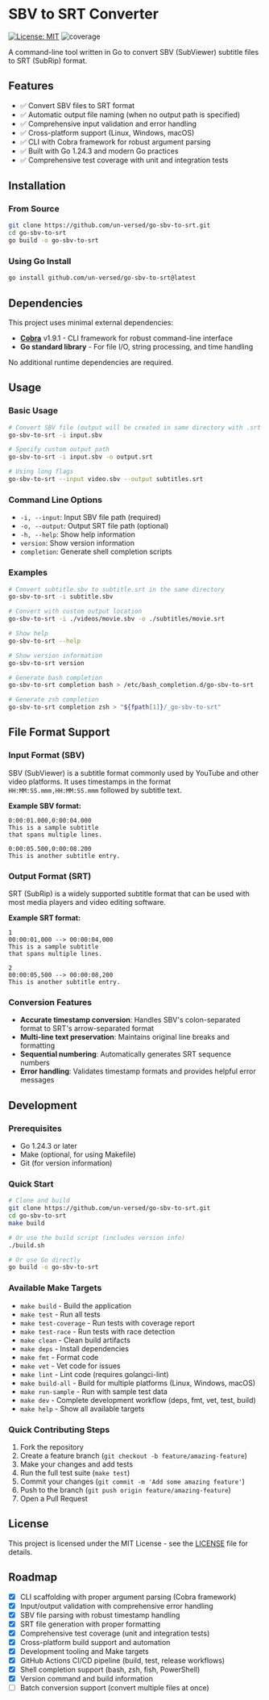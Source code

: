 # SBV to SRT Converter
[![License: MIT](https://img.shields.io/badge/License-MIT-yellow.svg)](https://opensource.org/licenses/MIT)
![coverage](https://img.shields.io/badge/coverage-78.2%25-brightgreen)

A command-line tool written in Go to convert SBV (SubViewer) subtitle files to SRT (SubRip) format.

## Features

- ✅ Convert SBV files to SRT format
- ✅ Automatic output file naming (when no output path is specified)
- ✅ Comprehensive input validation and error handling
- ✅ Cross-platform support (Linux, Windows, macOS)
- ✅ CLI with Cobra framework for robust argument parsing
- ✅ Built with Go 1.24.3 and modern Go practices
- ✅ Comprehensive test coverage with unit and integration tests

## Installation

### From Source

```bash
git clone https://github.com/un-versed/go-sbv-to-srt.git
cd go-sbv-to-srt
go build -o go-sbv-to-srt
```

### Using Go Install

```bash
go install github.com/un-versed/go-sbv-to-srt@latest
```

## Dependencies

This project uses minimal external dependencies:
- **[Cobra](https://github.com/spf13/cobra)** v1.9.1 - CLI framework for robust command-line interface
- **Go standard library** - For file I/O, string processing, and time handling

No additional runtime dependencies are required.

## Usage

### Basic Usage

```bash
# Convert SBV file (output will be created in same directory with .srt extension)
go-sbv-to-srt -i input.sbv

# Specify custom output path
go-sbv-to-srt -i input.sbv -o output.srt

# Using long flags
go-sbv-to-srt --input video.sbv --output subtitles.srt
```

### Command Line Options

- `-i, --input`: Input SBV file path (required)
- `-o, --output`: Output SRT file path (optional)
- `-h, --help`: Show help information
- `version`: Show version information
- `completion`: Generate shell completion scripts

### Examples

```bash
# Convert subtitle.sbv to subtitle.srt in the same directory
go-sbv-to-srt -i subtitle.sbv

# Convert with custom output location
go-sbv-to-srt -i ./videos/movie.sbv -o ./subtitles/movie.srt

# Show help
go-sbv-to-srt --help

# Show version information
go-sbv-to-srt version

# Generate bash completion
go-sbv-to-srt completion bash > /etc/bash_completion.d/go-sbv-to-srt

# Generate zsh completion
go-sbv-to-srt completion zsh > "${fpath[1]}/_go-sbv-to-srt"
```

## File Format Support

### Input Format (SBV)
SBV (SubViewer) is a subtitle format commonly used by YouTube and other video platforms. It uses timestamps in the format `HH:MM:SS.mmm,HH:MM:SS.mmm` followed by subtitle text.

**Example SBV format:**
```
0:00:01.000,0:00:04.000
This is a sample subtitle
that spans multiple lines.

0:00:05.500,0:00:08.200
This is another subtitle entry.
```

### Output Format (SRT)
SRT (SubRip) is a widely supported subtitle format that can be used with most media players and video editing software.

**Example SRT format:**
```
1
00:00:01,000 --> 00:00:04,000
This is a sample subtitle
that spans multiple lines.

2
00:00:05,500 --> 00:00:08,200
This is another subtitle entry.
```

### Conversion Features

- **Accurate timestamp conversion**: Handles SBV's colon-separated format to SRT's arrow-separated format
- **Multi-line text preservation**: Maintains original line breaks and formatting
- **Sequential numbering**: Automatically generates SRT sequence numbers
- **Error handling**: Validates timestamp formats and provides helpful error messages

## Development

### Prerequisites

- Go 1.24.3 or later
- Make (optional, for using Makefile)
- Git (for version information)

### Quick Start

```bash
# Clone and build
git clone https://github.com/un-versed/go-sbv-to-srt.git
cd go-sbv-to-srt
make build

# Or use the build script (includes version info)
./build.sh

# Or use Go directly
go build -o go-sbv-to-srt
```

### Available Make Targets

- `make build` - Build the application
- `make test` - Run all tests
- `make test-coverage` - Run tests with coverage report
- `make test-race` - Run tests with race detection
- `make clean` - Clean build artifacts
- `make deps` - Install dependencies
- `make fmt` - Format code
- `make vet` - Vet code for issues
- `make lint` - Lint code (requires golangci-lint)
- `make build-all` - Build for multiple platforms (Linux, Windows, macOS)
- `make run-sample` - Run with sample test data
- `make dev` - Complete development workflow (deps, fmt, vet, test, build)
- `make help` - Show all available targets

### Quick Contributing Steps

1. Fork the repository
2. Create a feature branch (`git checkout -b feature/amazing-feature`)
3. Make your changes and add tests
4. Run the full test suite (`make test`)
5. Commit your changes (`git commit -m 'Add some amazing feature'`)
6. Push to the branch (`git push origin feature/amazing-feature`)
7. Open a Pull Request

## License

This project is licensed under the MIT License - see the [LICENSE](LICENSE) file for details.

## Roadmap

- [x] CLI scaffolding with proper argument parsing (Cobra framework)
- [x] Input/output validation with comprehensive error handling  
- [x] SBV file parsing with robust timestamp handling
- [x] SRT file generation with proper formatting
- [x] Comprehensive test coverage (unit and integration tests)
- [x] Cross-platform build support and automation
- [x] Development tooling and Make targets
- [x] GitHub Actions CI/CD pipeline (build, test, release workflows)
- [x] Shell completion support (bash, zsh, fish, PowerShell)
- [x] Version command and build information
- [ ] Batch conversion support (convert multiple files at once)
